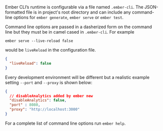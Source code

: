 Ember CLI’s runtime is configurable via a file named `.ember-cli`. The JSON-formatted file is in project's root directory and can include any command-line options for `ember generate`, `ember serve` or `ember test`. 

Command line options are passed in a dasherized form on the command line but they must be in camel cased in `.ember-cli`. For example

```shell
ember serve --live-reload false
```

would be `liveReload` in the configuration file.

```json {data-filename=.ember-cli}
{
  "liveReload": false
}
```
Every development environment will be different but a realistic example setting `--port` and `--proxy` is shown below:

```json {data-filename=.ember-cli}
{
  // disableAnalytics added by ember new
  "disableAnalytics": false, 
  "port" : 8080,
  "proxy": "http://localhost:3000"
}
```

For a complete list of command line options run `ember help`.
